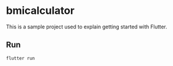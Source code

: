 # bmicalculator

This is a sample project used to explain getting started with Flutter.

## Run
```
flutter run
```